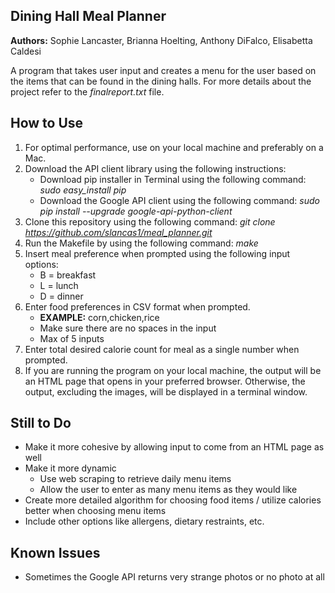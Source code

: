 ## Dining Hall Meal Planner

**Authors:** Sophie Lancaster, Brianna Hoelting, Anthony DiFalco, Elisabetta Caldesi

A program that takes user input and creates a menu for the user based on the items that can be found in the dining halls. 
For more details about the project refer to the *finalreport.txt* file.

## How to Use

1. For optimal performance, use on your local machine and preferably on a Mac.
2. Download the API client library using the following instructions:
	* Download pip installer in Terminal using the following command: *sudo easy_install pip*
	* Download the Google API client using the following command: *sudo pip install --upgrade google-api-python-client*
3. Clone this repository using the following command: *git clone https://github.com/slancas1/meal_planner.git*
4. Run the Makefile by using the following command: *make*
5. Insert meal preference when prompted using the following input options:
	* B = breakfast
	* L = lunch
	* D = dinner
6. Enter food preferences in CSV format when prompted.
	* **EXAMPLE:** corn,chicken,rice
	* Make sure there are no spaces in the input
	* Max of 5 inputs
7. Enter total desired calorie count for meal as a single number when prompted.
8. If you are running the program on your local machine, the output will be an HTML page that opens in your preferred browser.
Otherwise, the output, excluding the images, will be displayed in a terminal window.

## Still to Do

* Make it more cohesive by allowing input to come from an HTML page as well
* Make it more dynamic
	* Use web scraping to retrieve daily menu items
	* Allow the user to enter as many menu items as they would like
* Create more detailed algorithm for choosing food items / utilize calories better when choosing menu items
* Include other options like allergens, dietary restraints, etc.

## Known Issues

* Sometimes the Google API returns very strange photos or no photo at all 
